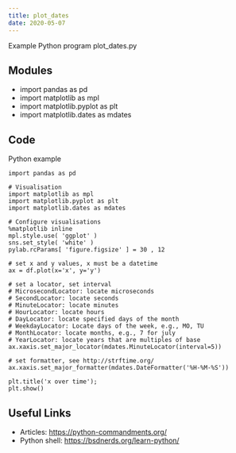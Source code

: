 ```yaml
---
title: plot_dates
date: 2020-05-07
---
```

Example Python program plot_dates.py

## Modules

* import pandas as pd
* import matplotlib as mpl
* import matplotlib.pyplot as plt
* import matplotlib.dates as mdates

## Code

Python example

    import pandas as pd
    
    # Visualisation
    import matplotlib as mpl
    import matplotlib.pyplot as plt
    import matplotlib.dates as mdates
    
    # Configure visualisations
    %matplotlib inline
    mpl.style.use( 'ggplot' )
    sns.set_style( 'white' )
    pylab.rcParams[ 'figure.figsize' ] = 30 , 12
    
    # set x and y values, x must be a datetime
    ax = df.plot(x='x', y='y')
    
    # set a locator, set interval
    # MicrosecondLocator: locate microseconds
    # SecondLocator: locate seconds
    # MinuteLocator: locate minutes
    # HourLocator: locate hours
    # DayLocator: locate specified days of the month
    # WeekdayLocator: Locate days of the week, e.g., MO, TU
    # MonthLocator: locate months, e.g., 7 for july
    # YearLocator: locate years that are multiples of base
    ax.xaxis.set_major_locator(mdates.MinuteLocator(interval=5))
    
    # set formatter, see http://strftime.org/
    ax.xaxis.set_major_formatter(mdates.DateFormatter('%H-%M-%S'))
    
    plt.title('x over time');
    plt.show()

## Useful Links

- Articles: https://python-commandments.org/
- Python shell: https://bsdnerds.org/learn-python/
